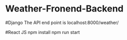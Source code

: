 # Weather-Fronend-Backend

#Django
The API end point is localhost:8000/weather/<cityname>

#React JS
 npm install
 npm run start
 

